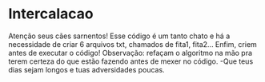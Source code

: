 # Intercalacao

Atenção seus cães sarnentos! Esse código é um tanto chato e há a necessidade de criar 6 arquivos txt, 
chamados de fita1, fita2... Enfim, criem antes de executar o código!
Observação: refaçam o algoritmo na mão pra terem certeza do que estão fazendo antes de mexer no código.
-Que teus dias sejam longos e tuas adversidades poucas.
